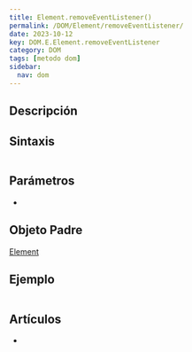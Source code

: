 ```yaml
---
title: Element.removeEventListener()
permalink: /DOM/Element/removeEventListener/
date: 2023-10-12
key: DOM.E.Element.removeEventListener
category: DOM
tags: [metodo dom]
sidebar:
  nav: dom
---
```


## Descripción


## Sintaxis


```javascript

```


## Parámetros

- 

## Objeto Padre


[Element](https://www.w3api.com/DOM/Element/)


## Ejemplo


```javascript

```


## Artículos

- 
